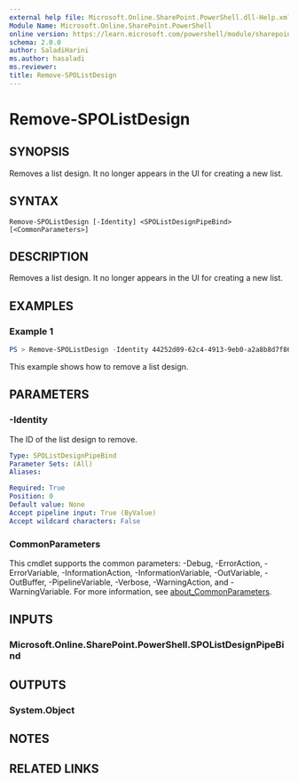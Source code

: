 ```yaml
---
external help file: Microsoft.Online.SharePoint.PowerShell.dll-Help.xml
Module Name: Microsoft.Online.SharePoint.PowerShell
online version: https://learn.microsoft.com/powershell/module/sharepoint-online/remove-spolistdesign
schema: 2.0.0
author: SaladiHarini
ms.author: hasaladi
ms.reviewer:
title: Remove-SPOListDesign
---
```


# Remove-SPOListDesign

## SYNOPSIS
Removes a list design. It no longer appears in the UI for creating a new list. 

## SYNTAX

```
Remove-SPOListDesign [-Identity] <SPOListDesignPipeBind> [<CommonParameters>]
```

## DESCRIPTION
Removes a list design. It no longer appears in the UI for creating a new list. 

## EXAMPLES

### Example 1

```powershell
PS > Remove-SPOListDesign -Identity 44252d09-62c4-4913-9eb0-a2a8b8d7f863
```
This example shows how to remove a list design. 

## PARAMETERS

### -Identity
The ID of the list design to remove. 

```yaml
Type: SPOListDesignPipeBind
Parameter Sets: (All)
Aliases:

Required: True
Position: 0
Default value: None
Accept pipeline input: True (ByValue)
Accept wildcard characters: False
```

### CommonParameters
This cmdlet supports the common parameters: -Debug, -ErrorAction, -ErrorVariable, -InformationAction, -InformationVariable, -OutVariable, -OutBuffer, -PipelineVariable, -Verbose, -WarningAction, and -WarningVariable. For more information, see [about_CommonParameters](http://go.microsoft.com/fwlink/?LinkID=113216).

## INPUTS

### Microsoft.Online.SharePoint.PowerShell.SPOListDesignPipeBind

## OUTPUTS

### System.Object

## NOTES

## RELATED LINKS
